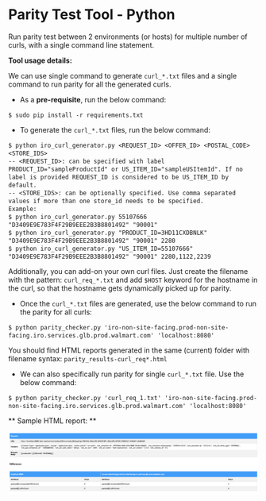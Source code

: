 # Parity Test Tool - Python

Run parity test between 2 environments (or hosts) for multiple number of curls, with a single command line statement. 

**Tool usage details:**

We can use single command to generate `curl_*.txt` files and a single command to run parity for all the generated curls.

* As a **pre-requisite**, run the below command: 

```
$ sudo pip install -r requirements.txt
```
  
* To generate the `curl_*.txt` files, run the below command:

```
$ python iro_curl_generator.py <REQUEST_ID> <OFFER_ID> <POSTAL_CODE> <STORE_IDS>
-- <REQUEST_ID>: can be specified with label PRODUCT_ID="sampleProductId" or US_ITEM_ID="sampleUSItemId". If no label is provided REQUEST_ID is considered to be US_ITEM_ID by default.
-- <STORE_IDS>: can be optionally specified. Use comma separated values if more than one store_id needs to be specified.
Example: 
$ python iro_curl_generator.py 55107666 "D3409E9E783F4F29B9EEE2B3B8801492" "90001"
$ python iro_curl_generator.py "PRODUCT_ID=3HD11CXDBNLK" "D3409E9E783F4F29B9EEE2B3B8801492" "90001" 2280
$ python iro_curl_generator.py "US_ITEM_ID=55107666" "D3409E9E783F4F29B9EEE2B3B8801492" "90001" 2280,1122,2239
```
Additionally, you can add-on your own curl files. Just create the filename with the pattern: `curl_req_*.txt` and add `$HOST` keyword for the hostname in the curl, so that the hostname gets dynamically picked up for parity.

* Once the `curl_*.txt` files are generated, use the below command to run the parity for all curls:

```
$ python parity_checker.py 'iro-non-site-facing.prod-non-site-facing.iro.services.glb.prod.walmart.com' 'localhost:8080'
```
You should find HTML reports generated in the same (current) folder with filename syntax: `parity_results-curl_req*.html`

* We can also specifically run parity for single `curl_*.txt` file. Use the below command:

```
$ python parity_checker.py 'curl_req_1.txt' 'iro-non-site-facing.prod-non-site-facing.iro.services.glb.prod.walmart.com' 'localhost:8080'
```

** Sample HTML report: **

![Sample Report](parity_results.png)